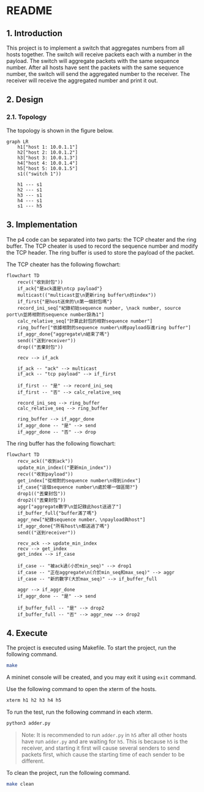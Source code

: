 # README

## 1. Introduction

This project is to implement a switch that aggregates numbers from all hosts together. The switch will receive packets each with a number in the payload. The switch will aggregate packets with the same sequence number. After all hosts have sent the packets with the same sequence number, the switch will send the aggregated number to the receiver. The receiver will receive the aggregated number and print it out.

## 2. Design

### 2.1. Topology

The topology is shown in the figure below.

```mermaid
graph LR
    h1["host 1: 10.0.1.1"]
    h2["host 2: 10.0.1.2"]
    h3["host 3: 10.0.1.3"]
    h4["host 4: 10.0.1.4"]
    h5["host 5: 10.0.1.5"]
    s1(("switch 1"))
    
    h1 --- s1
    h2 --- s1
    h3 --- s1
    h4 --- s1
    s1 --- h5
```

## 3. Implementation

The p4 code can be separated into two parts: the TCP cheater and the ring buffer. The TCP cheater is used to record the sequence number and modify the TCP header. The ring buffer is used to store the payload of the packet.

The TCP cheater has the following flowchart:

```mermaid
flowchart TD
    recv(("收到封包"))
    if_ack{"是ack還是\ntcp payload"}
    multicast(("multicast並\n更新ring buffer\n的index"))
    if_first{"是host送來的\n第一個封包嗎"}
    record_ini_seq["紀錄初始sequence number, \nack number, source port\n並將相對的sequence number設為1"]
    calc_relative_seq["計算此封包的相對sequence number"]
    ring_buffer["依據相對的sequence number\n將payload存進ring buffer"]
    if_aggr_done{"aggregate\n結束了嗎"}
    send(("送到receiver"))
    drop(("丟棄封包"))

    recv --> if_ack
    
    if_ack -- "ack" --> multicast
    if_ack -- "tcp payload" --> if_first
    
    if_first -- "是" --> record_ini_seq
    if_first -- "否" --> calc_relative_seq

    record_ini_seq --> ring_buffer
    calc_relative_seq --> ring_buffer

    ring_buffer --> if_aggr_done
    if_aggr_done -- "是" --> send
    if_aggr_done -- "否" --> drop
```

The ring buffer has the following flowchart:

```mermaid
flowchart TD
    recv_ack(("收到ack"))
    update_min_index(("更新min_index"))
    recv(("收到payload"))
    get_index["從相對的sequence number\n得到index"]
    if_case{"這個sequence number\n處於哪一個區間?"}
    drop1(("丟棄封包"))
    drop2(("丟棄封包"))
    aggr["aggregate數字\n並記錄此host送過了"]
    if_buffer_full{"buffer滿了嗎"}
    aggr_new["紀錄sequence number、\npayload與host"]
    if_aggr_done{"所有host\n都送過了嗎"}
    send(("送到receiver"))

    recv_ack --> update_min_index
    recv --> get_index
    get_index --> if_case

    if_case -- "被ack過(小於min_seq)" --> drop1
    if_case -- "正在aggregate\n(介於min_seq和max_seq)" --> aggr
    if_case -- "新的數字(大於max_seq)" --> if_buffer_full

    aggr --> if_aggr_done
    if_aggr_done -- "是" --> send

    if_buffer_full -- "是" --> drop2
    if_buffer_full -- "否" --> aggr_new --> drop2
```

## 4. Execute

The project is executed using Makefile. To start the project, run the following command.

```bash
make
```

A mininet console will be created, and you may exit it using `exit` command. 

Use the following command to open the xterm of the hosts.

```bash
xterm h1 h2 h3 h4 h5
```

To run the test, run the following command in each xterm.

```bash
python3 adder.py
```

> Note: It is recommended to run `adder.py` in `h5` after all other hosts have run `adder.py` and are waiting for `h5`.
> This is because `h5` is the receiver, and starting it first will cause several senders to send packets first, which cause the starting time of each sender to be different.

To clean the project, run the following command.

```bash
make clean
```